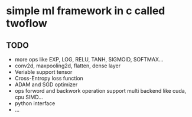 # simple ml framework in c called twoflow

## TODO
* more ops like EXP, LOG, RELU, TANH, SIGMOID, SOFTMAX...
* conv2d, maxpooling2d, flatten, dense layer
* Veriable support tensor
* Cross-Entropy loss function
* ADAM and SGD optimizer
* ops forword and backwork operation support multi backend like cuda, cpu SIMD...
* python interface
* ...
